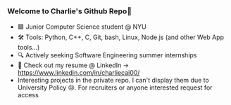 ### Welcome to Charlie's Github Repo👋

- 🟪 Junior Computer Science student @ NYU 
- 🛠 Tools: Python, C++, C, Git, bash, Linux, Node.js (and other Web App tools...) 
- 🔍 Actively seeking Software Engineering summer internships
- 📝 Check out my resume @ LinkedIn -> https://www.linkedin.com/in/charliecai00/
- Interesting projects in the private repo. I can't display them due to University Policy 😢. For recruiters or anyone interested request for access

<!--
**charliecai00/charliecai00** is a ✨ _special_ ✨ repository because its `README.md` (this file) appears on your GitHub profile.

Here are some ideas to get you started:

- 🔭 I’m currently working on ...
- 🌱 I’m currently learning ...
- 👯 I’m looking to collaborate on ...
- 🤔 I’m looking for help with ...
- 💬 Ask me about ...
- 📫 How to reach me: ...
- 😄 Pronouns: ...
- ⚡ Fun fact: ...
-->
